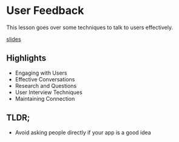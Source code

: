 # User Feedback
This lesson goes over some techniques to talk to users effectively.

[slides](https://dpi-we.github.io/user-feedback)

## Highlights
- Engaging with Users
- Effective Conversations
- Research and Questions
- User Interview Techniques
- Maintaining Connection

## TLDR;
- Avoid asking people directly if your app is a good idea
